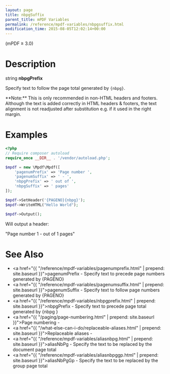 ```yaml
---
layout: page
title: nbpgSuffix
parent_title: mPDF Variables
permalink: /reference/mpdf-variables/nbpgsuffix.html
modification_time: 2015-08-05T12:02:14+00:00
---
```


(mPDF &ge; 3.0)

# Description

string **nbpgPrefix**

Specify text to follow the page total generated by `{nbpg}`.

<div class="alert alert-info" role="alert" markdown="1">
  **Note:** This is only recommended in non-HTML headers and footers. Although the text is added
  correctly in HTML headers & footers, the text alignment is not readjusted after substitution e.g.
  if it used in the right margin.
</div>

# Examples

```php
<?php
// Require composer autoload
require_once __DIR__ . '/vendor/autoload.php';

$mpdf = new \Mpdf\Mpdf([
    'pagenumPrefix' => 'Page number ',
    'pagenumSuffix' => ' - ',
    'nbpgPrefix' => ' out of ',
    'nbpgSuffix' => ' pages'
]);

$mpdf->SetHeader('{PAGENO}{nbpg}');
$mpdf->WriteHTML("Hello World");

$mpdf->Output();

```

Will output a header:

"Page number 1 - out of 1 pages"

# See Also

- <a href="{{ "/reference/mpdf-variables/pagenumprefix.html" | prepend: site.baseurl }}">pagenumPrefix</a> - Specify text to precede page numbers generated by {PAGENO}
- <a href="{{ "/reference/mpdf-variables/pagenumsuffix.html" | prepend: site.baseurl }}">pagenumSuffix</a> - Specify text to follow page numbers generated by {PAGENO}
- <a href="{{ "/reference/mpdf-variables/nbpgprefix.html" | prepend: site.baseurl }}">nbpgPrefix</a> - Specify text to precede page total generated by {nbpg }
- <a href="{{ "/paging/page-numbering.html" | prepend: site.baseurl }}">Page numbering</a> -
- <a href="{{ "/what-else-can-i-do/replaceable-aliases.html" | prepend: site.baseurl }}">Replaceable aliases</a> - 
- <a href="{{ "/reference/mpdf-variables/aliasnbpg.html" | prepend: site.baseurl }}">aliasNbPg</a> - Specify the text to be replaced by the document page total
- <a href="{{ "/reference/mpdf-variables/aliasnbpggp.html" | prepend: site.baseurl }}">aliasNbPgGp</a> - Specify the text to be replaced by the group page total

